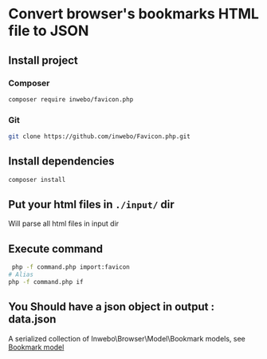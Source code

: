 # Convert browser's bookmarks HTML file to JSON

## Install project

### Composer
```bash
composer require inwebo/favicon.php
```

### Git
```bash
git clone https://github.com/inwebo/Favicon.php.git
```

## Install dependencies
```bash
composer install
```

## Put your html files in `./input/` dir
Will parse all html files in input dir

## Execute command

```bash
 php -f command.php import:favicon
# Alias
php -f command.php if
```

## You Should have a json object in output : data.json 

A serialized collection of Inwebo\Browser\Model\Bookmark models, see [Bookmark model](https://github.com/inwebo/browser-bookmarks-to-json/blob/master/Model/Bookmark.php)